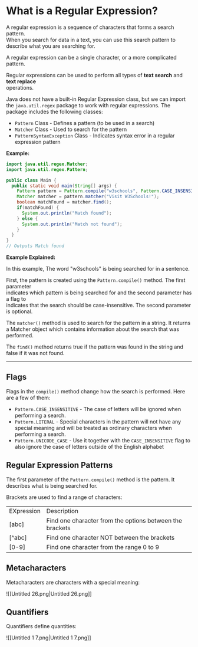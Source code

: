 # **What is a Regular Expression?**

A regular expression is a sequence of characters that forms a search pattern.  
When you search for data in a text, you can use this search pattern to describe what you are searching for.  

A regular expression can be a single character, or a more complicated pattern.

Regular expressions can be used to perform all types of **text search** and **text replace**  
operations.  

Java does not have a built-in Regular Expression class, but we can import the `java.util.regex` package to work with regular expressions. The package includes the following classes:

- `Pattern` Class - Defines a pattern (to be used in a search)
- `Matcher` Class - Used to search for the pattern
- `PatternSyntaxException` Class - Indicates syntax error in a regular expression pattern

**Example:**

```Java
import java.util.regex.Matcher;
import java.util.regex.Pattern;

public class Main {
  public static void main(String[] args) {
    Pattern pattern = Pattern.compile("w3schools", Pattern.CASE_INSENSITIVE);
    Matcher matcher = pattern.matcher("Visit W3Schools!");
    boolean matchFound = matcher.find();
    if(matchFound) {
      System.out.println("Match found");
    } else {
      System.out.println("Match not found");
    }
  }
}
// Outputs Match found
```

**Example Explained:**

In this example, The word "w3schools" is being searched for in a sentence.

First, the pattern is created using the `Pattern.compile()` method. The first parameter  
indicates which pattern is being searched for and the second parameter has a flag to  
indicates that the search should be case-insensitive. The second parameter is optional.  

The `matcher()` method is used to search for the pattern in a string. It returns a Matcher object which contains information about the search that was performed.

The `find()` method returns true if the pattern was found in the string and false if it was not found.

---

## Flags

Flags in the `compile()` method change how the search is performed. Here are a few of them:

- `Pattern.CASE_INSENSITIVE` - The case of letters will be ignored when performing a search.
- `Pattern.LITERAL` - Special characters in the pattern will not have any special meaning and will be treated as ordinary characters when performing a search.
- `Pattern.UNICODE_CASE` - Use it together with the `CASE_INSENSITIVE` flag to also ignore the case of letters outside of the English alphabet

  

## **Regular Expression Patterns**

The first parameter of the `Pattern.compile()` method is the pattern. It describes what is being searched for.

Brackets are used to find a range of characters:

|   |   |
|---|---|
|EXpression|Description|
|[abc]|Find one character from the options between the brackets|
|[^abc]|Find one character NOT between the brackets|
|[0-9]|Find one character from the range 0 to 9|

## **Metacharacters**

Metacharacters are characters with a special meaning:

![[Untitled 26.png|Untitled 26.png]]

## **Quantifiers**

Quantifiers define quantities:

![[Untitled 1 7.png|Untitled 1 7.png]]